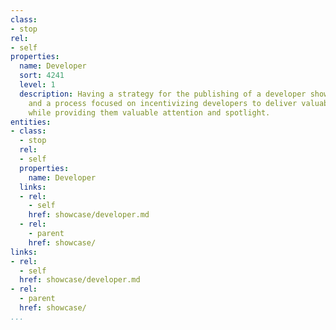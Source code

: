 ```yaml
---
class:
- stop
rel:
- self
properties:
  name: Developer
  sort: 4241
  level: 1
  description: Having a strategy for the publishing of a developer showcase directory,
    and a process focused on incentivizing developers to deliver valuable integrations,
    while providing them valuable attention and spotlight.
entities:
- class:
  - stop
  rel:
  - self
  properties:
    name: Developer
  links:
  - rel:
    - self
    href: showcase/developer.md
  - rel:
    - parent
    href: showcase/
links:
- rel:
  - self
  href: showcase/developer.md
- rel:
  - parent
  href: showcase/
...
```

